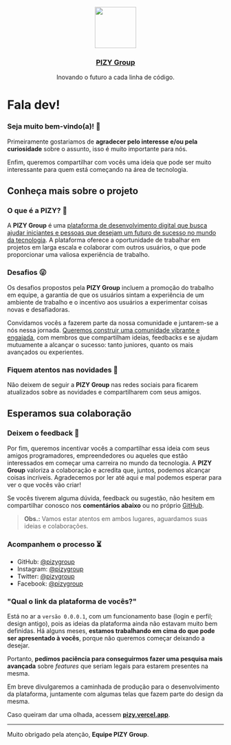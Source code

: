 <p align="center">
  <a href="https://pizy.group">
    <img src="https://pizy.group/pizy-group-logo-not-filled.png" height="96">
    <h3 align="center">PIZY Group</h3>
  </a>
  <p align="center">Inovando o futuro a cada linha de código.</p>
</p>

# Fala dev!
### Seja muito bem-vindo(a)! 🤗

Primeiramente gostariamos de **agradecer pelo interesse e/ou pela curiosidade** sobre o assunto, isso é muito importante para nós.

Enfim, queremos compartilhar com vocês uma ideia que pode ser muito interessante para quem está começando na área de tecnologia.

## Conheça mais sobre o projeto

### O que é a PIZY? 🤔

A **PIZY Group** é uma <ins>plataforma de desenvolvimento digital que busca ajudar iniciantes e pessoas que desejam um futuro de sucesso no mundo da tecnologia</ins>. A plataforma oferece a oportunidade de trabalhar em projetos em larga escala e colaborar com outros usuários, o que pode proporcionar uma valiosa experiência de trabalho.

### Desafios 😜

Os desafios propostos pela **PIZY Group** incluem a promoção do trabalho em equipe, a garantia de que os usuários sintam a experiência de um ambiente de trabalho e o incentivo aos usuários a experimentar coisas novas e desafiadoras.

Convidamos vocês a fazerem parte da nossa comunidade e juntarem-se a nós nessa jornada. <ins>Queremos construir uma comunidade vibrante e engajada</ins>, com membros que compartilham ideias, feedbacks e se ajudam mutuamente a alcançar o sucesso: tanto juniores, quanto os mais avançados ou experientes.

### Fiquem atentos nas novidades 🤩

Não deixem de seguir a **PIZY Group** nas redes sociais para ficarem atualizados sobre as novidades e compartilharem com seus amigos.

## Esperamos sua colaboração

### Deixem o feedback 💬

Por fim, queremos incentivar vocês a compartilhar essa ideia com seus amigos programadores, empreendedores ou aqueles que estão interessados em começar uma carreira no mundo da tecnologia. A **PIZY Group** valoriza a colaboração e acredita que, juntos, podemos alcançar coisas incríveis. Agradecemos por ler até aqui e mal podemos esperar para ver o que vocês vão criar!

Se vocês tiverem alguma dúvida, feedback ou sugestão, não hesitem em compartilhar conosco nos **comentários abaixo** ou no próprio [GitHub](https://github.com/orgs/pizygroup/discussions/1). 

> **Obs.:** Vamos estar atentos em ambos lugares, aguardamos suas ideias e colaborações.

### Acompanhem o processo ⏳

* GitHub: [@pizygroup](https://github.com/pizygroup)
* Instagram: [@pizygroup](https://instagram.com/pizygroup/)
* Twitter: [@pizygroup](https://twitter.com/pizygroup)
* Facebook: [@pizygroup](https://facebook.com/pizygroup)

### "Qual o link da plataforma de vocês?"

Está no ar a `versão 0.0.0.1`, com um funcionamento base (login e perfil; design antigo), pois as ideias da plataforma ainda não estavam muito bem definidas. Há alguns meses, **estamos trabalhando em cima do que pode ser apresentado à vocês**, porque não queremos começar deixando a desejar.

Portanto, **pedimos paciência para conseguirmos fazer uma pesquisa mais avançada** sobre _features_ que seriam legais para estarem presentes na mesma.

Em breve divulgaremos a caminhada de produção para o desenvolvimento da plataforma, juntamente com algumas telas que fazem parte do design da mesma.

Caso queiram dar uma olhada, acessem [**pizy.vercel.app**](https://pizy.vercel.app).

---

Muito obrigado pela atenção,
**Equipe PIZY Group**.
